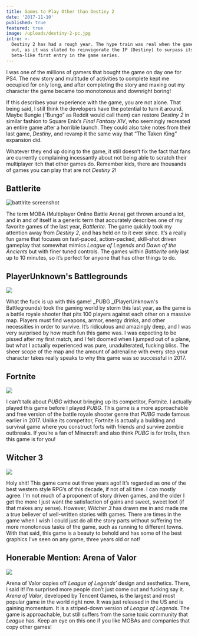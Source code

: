 ```yaml
---
title: Games to Play Other than Destiny 2
date: '2017-11-10'
published: true
featured: true
image: /uploads/destiny-2-pc.jpg
intro: >-
  Destiny 2 has had a rough year. The hype train was real when the game came
  out, as it was slated to reinvigorate the IP (Destiny) to surpass its almost
  beta-like first entry in the game series.
---
```

I was one of the millions of gamers that bought the game on day one for PS4. The new story and multitude of activities to complete kept me occupied for only long, and after completing the story and maxing out my character the game became too monotonous and downright boring!

If this describes your experience with the game, you are not alone. That being said, I still think the developers have the potential to turn it around. Maybe Bungie (“Bungo” as Reddit would call them) can restore _Destiny 2_ in similar fashion to Square Enix’s _Final Fantasy XIV_, who seemingly recreated an entire game after a horrible launch. They could also take notes from their last game, _Destiny_, and revamp it the same way that “The Taken King” expansion did.

Whatever they end up doing to the game, it still doesn’t fix the fact that fans are currently complaining incessantly about not being able to scratch their multiplayer itch that other games do. Remember kids, there are thousands of games you can play that are not _Destiny 2_!

## Battlerite

![battlrite screenshot](/uploads/battlerite.jpg)

The term MOBA (Multiplayer Online Battle Arena) get thrown around a lot, and in and of itself is a generic term that accurately describes one of my favorite games of the last year, _Battlerite_. The game quickly took my attention away from _Destiny 2_, and has held on to it ever since. It’s a really fun game that focuses on fast-paced, action-packed, skill-shot driven gameplay that somewhat mimics _League of Legends_ and _Dawn of the Ancients_ but with finer tuned controls. The games within _Battlerite_ only last up to 10 minutes, so it’s perfect for anyone that has other things to do.

## PlayerUnknown's Battlegrounds

![](/uploads/playerunknowns-battlegrounds-wallpapers-hd-07.jpg)

What the fuck is up with this game! _PUBG _(PlayerUnknown's Battlegrounds) took the gaming world by storm this last year, as the game is a battle royale shooter that pits 100 players against each other on a massive map. Players must find weapons, armor, energy drinks, and other necessities in order to survive. It’s ridiculous and amazingly deep, and I was very surprised by how much fun this game was. I was expecting to be pissed after my first match, and I felt doomed when I jumped out of a plane, but what I actually experienced was pure, unadulterated, fucking bliss. The sheer scope of the map and the amount of adrenaline with every step your character takes really speaks to why this game was so successful in 2017.

## Fortnite

![](/uploads/fortnite_br_50v50.jpg)

I can’t talk about _PUBG_ without bringing up its competitor, Fortnite. I actually played this game before I played _PUBG_. This game is a more approachable and free version of the battle royale shooter genre that _PUBG_ made famous earlier in 2017. Unlike its competitor, Fortnite is actually a building and survival game where you construct forts with friends and survive zombie outbreaks. If you’re a fan of Minecraft and also think _PUBG_ is for trolls, then this game is for you!

## Witcher 3

![](/uploads/the-witcher-31.jpg)

Holy shit! This game came out three years ago! It’s regarded as one of the best western style RPG’s of this decade, if not of all time. I can mostly agree. I’m not much of a proponent of story driven games, and the older I get the more I just want the satisfaction of gains and sweet, sweet loot (if that makes any sense). However, _Witcher 3_ has drawn me in and made me a true believer of well-written stories with games. There are times in the game when I wish I could just do all the story parts without suffering the more monotonous tasks of the game, such as running to different towns. With that said, this game is a beauty to behold and has some of the best graphics I’ve seen on any game, three years old or not! 

## Honerable Mention: Arena of Valor

![](/uploads/-6l6md8ndzs1suslpcs5_5j29jnz5nvi--lht_eusgsqyalmkiyzcdjum9lwrk-kc9a=h900.jpg)

Arena of Valor copies off _League of Legends’_ design and aesthetics. There, I said it!  I’m surprised more people don’t just come out and fucking say it. _Arena of Valor_, developed by Tencent Games, is the largest and most popular game in the world right now. It was just released in the US and is gaining momentum.  It is a striped-down version of _League of Legends_. The game is approachable, but still suffers from the same toxic community that _League_ has. Keep an eye on this one if you like MOBAs and companies that copy other games!
